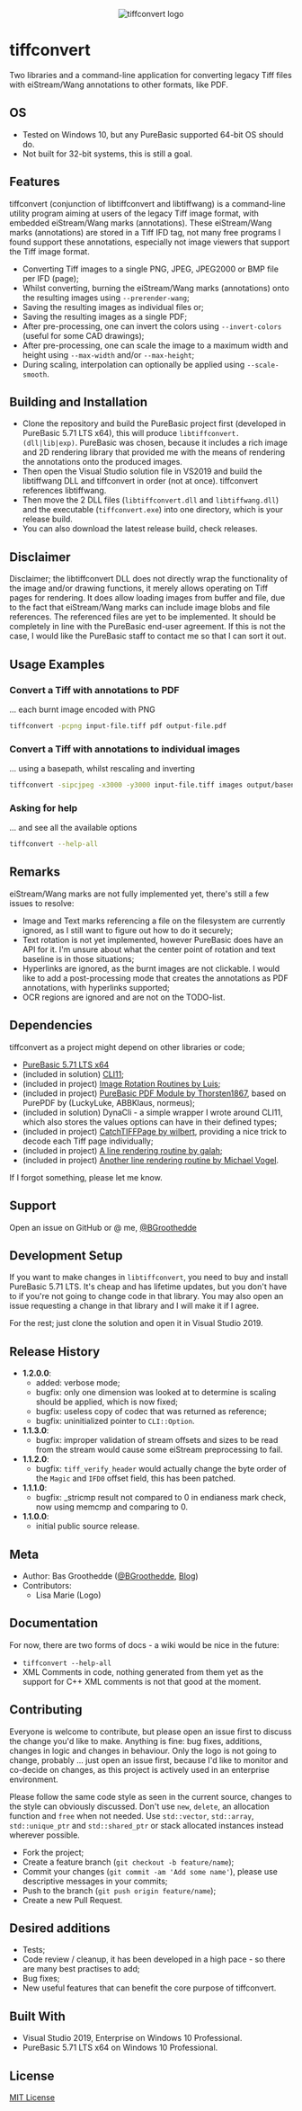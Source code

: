 <p align="center"><img src="./logo/sizes/tiffconvert.256x256.png" alt="tiffconvert logo" /></p>

# tiffconvert
Two libraries and a command-line application for converting legacy Tiff files with eiStream/Wang annotations to other formats, like PDF.

## OS
* Tested on Windows 10, but any PureBasic supported 64-bit OS should do. 
* Not built for 32-bit systems, this is still a goal.

## Features
tiffconvert (conjunction of libtiffconvert and libtiffwang) is a command-line utility program aiming at users of the legacy Tiff image format, with embedded eiStream/Wang marks (annotations). These 
eiStream/Wang marks (annotations) are stored in a Tiff IFD tag, not many free programs I found support these annotations, especially not image viewers that support the Tiff image format. 

* Converting Tiff images to a single PNG, JPEG, JPEG2000 or BMP file per IFD (page);
* Whilst converting, burning the eiStream/Wang marks (annotations) onto the resulting images using `--prerender-wang`;
* Saving the resulting images as individual files or;
* Saving the resulting images as a single PDF;
* After pre-processing, one can invert the colors using `--invert-colors` (useful for some CAD drawings);
* After pre-processing, one can scale the image to a maximum width and height using `--max-width` and/or `--max-height`;
* During scaling, interpolation can optionally be applied using `--scale-smooth`.

## Building and Installation
* Clone the repository and build the PureBasic project first (developed in PureBasic 5.71 LTS x64), this will produce `libtiffconvert.(dll|lib|exp)`. PureBasic was chosen, because 
it includes a rich image and 2D rendering library that provided me with the means of rendering the annotations onto the produced images. 
* Then open the Visual Studio solution file in VS2019 and build the libtiffwang DLL and tiffconvert in order (not at once). tiffconvert references libtiffwang. 
* Then move the 2 DLL files (`libtiffconvert.dll` and `libtiffwang.dll`) and the executable (`tiffconvert.exe`) into one directory, which is your release build.
* You can also download the latest release build, check releases.

## Disclaimer
Disclaimer; the libtiffconvert DLL does not directly wrap the functionality of the image and/or drawing functions, it merely allows operating on Tiff pages for rendering. 
It does allow loading images from buffer and file, due to the fact that eiStream/Wang marks can include image blobs and file references. The referenced files are yet to be implemented.
It should be completely in line with the PureBasic end-user agreement. If this is not the case, I would like the PureBasic staff to contact me so that I can sort it out.

## Usage Examples
### Convert a Tiff with annotations to PDF
... each burnt image encoded with PNG

```bash
tiffconvert -pcpng input-file.tiff pdf output-file.pdf
```

### Convert a Tiff with annotations to individual images
... using a basepath, whilst rescaling and inverting 

```bash
tiffconvert -sipcjpeg -x3000 -y3000 input-file.tiff images output/basename
```

### Asking for help
... and see all the available options

```bash
tiffconvert --help-all
```

## Remarks
eiStream/Wang marks are not fully implemented yet, there's still a few issues to resolve:
* Image and Text marks referencing a file on the filesystem are currently ignored, as I still want to figure out how to do it securely;
* Text rotation is not yet implemented, however PureBasic does have an API for it. I'm unsure about what the center point of rotation and text baseline is in those situations;
* Hyperlinks are ignored, as the burnt images are not clickable. I would like to add a post-processing mode that creates the annotations as PDF annotations, with hyperlinks supported;
* OCR regions are ignored and are not on the TODO-list.

## Dependencies
tiffconvert as a project might depend on other libraries or code;

* [PureBasic 5.71 LTS x64](https://purebasic.com)
* (included in solution) [CLI11](https://github.com/CLIUtils/CLI11);
* (included in project) [Image Rotation Routines by Luis](https://www.purebasic.fr/english/viewtopic.php?f=12&t=38975);
* (included in project) [PureBasic PDF Module by Thorsten1867](https://www.purebasic.fr/english/viewtopic.php?f=12&t=69267), based on PurePDF by (LuckyLuke, ABBKlaus, normeus);
* (included in solution) DynaCli - a simple wrapper I wrote around CLI11, which also stores the values options can have in their defined types;
* (included in project) [CatchTIFFPage by wilbert](https://www.purebasic.fr/english/viewtopic.php?f=13&t=58880#p441476), providing a nice trick to decode each Tiff page individually;
* (included in project) [A line rendering routine by galah](https://www.purebasic.fr/english/viewtopic.php?f=13&t=43570#p334079);
* (included in project) [Another line rendering routine by Michael Vogel](https://www.purebasic.fr/english/viewtopic.php?f=13&t=43570#p333664).

If I forgot something, please let me know.

## Support
Open an issue on GitHub or @ me, [@BGroothedde](https://twitter.com/BGroothedde)

## Development Setup
If you want to make changes in `libtiffconvert`, you need to buy and install PureBasic 5.71 LTS. It's cheap and has lifetime updates, but you don't have to if you're not going to 
change code in that library. You may also open an issue requesting a change in that library and I will make it if I agree.

For the rest; just clone the solution and open it in Visual Studio 2019.

## Release History
- **1.2.0.0**:
    - added:  verbose mode;
    - bugfix: only one dimension was looked at to determine is scaling should be applied, which is now fixed;
    - bugfix: useless copy of codec that was returned as reference;
    - bugfix: uninitialized pointer to `CLI::Option`.
- **1.1.3.0**:
    - bugfix: improper validation of stream offsets and sizes to be read from the stream would cause some eiStream preprocessing to fail.
- **1.1.2.0**:
    - bugfix: `tiff_verify_header` would actually change the byte order of the `Magic` and `IFD0` offset field, this has been patched.
- **1.1.1.0**:
    - bugfix: _stricmp result not compared to 0 in endianess mark check, now using memcmp and comparing to 0.
- **1.1.0.0**:
    - initial public source release.

## Meta
- Author: Bas Groothedde ([@BGroothedde](https://twitter.com/BGroothedde), [Blog](https://www.xoru.net))
- Contributors: 
    - Lisa Marie (Logo)

## Documentation
For now, there are two forms of docs - a wiki would be nice in the future:

- `tiffconvert --help-all`
- XML Comments in code, nothing generated from them yet as the support for C++ XML comments is not that good at the moment.

## Contributing
Everyone is welcome to contribute, but please open an issue first to discuss the change you'd like to make. Anything is fine: bug fixes, additions, changes in logic and changes in behaviour. Only the logo is not going to change, probably ... just open an issue first, because I'd like to monitor and co-decide on changes, as this project is actively used in an enterprise environment.

Please follow the same code style as seen in the current source, changes to the style can obviously discussed. Don't use `new`, `delete`, an allocation function and `free` when not needed. Use `std::vector`, `std::array`, `std::unique_ptr` and `std::shared_ptr` or stack allocated instances instead wherever possible. 

- Fork the project;
- Create a feature branch (`git checkout -b feature/name`);
- Commit your changes (`git commit -am 'Add some name'`), please use descriptive messages in your commits;
- Push to the branch (`git push origin feature/name`);
- Create a new Pull Request.

## Desired additions
- Tests;
- Code review / cleanup, it has been developed in a high pace - so there are many best practises to add;
- Bug fixes;
- New useful features that can benefit the core purpose of tiffconvert.

## Built With
- Visual Studio 2019, Enterprise on Windows 10 Professional.
- PureBasic 5.71 LTS x64 on Windows 10 Professional.

## License
[MIT License](LICENSE.md)
